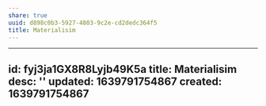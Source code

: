 ```yaml
---
share: true
uuid: d898c0b3-5927-4803-9c2e-cd2dedc364f5
title: Materialisim
---
```

---
id: fyj3ja1GX8R8Lyjb49K5a
title: Materialisim
desc: ''
updated: 1639791754867
created: 1639791754867
---